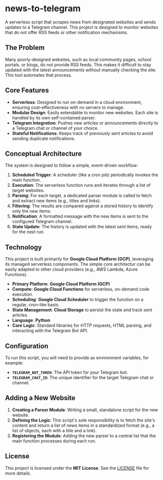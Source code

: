 # news-to-telegram

A serverless script that scrapes news from designated websites and sends updates to a Telegram channel. This project is designed to monitor websites that do not offer RSS feeds or other notification mechanisms.

## The Problem

Many poorly-designed websites, such as local community pages, school portals, or blogs, do not provide RSS feeds. This makes it difficult to stay updated with the latest announcements without manually checking the site. This tool automates that process.

## Core Features

* **Serverless**: Designed to run on-demand in a cloud environment, ensuring cost-effectiveness with no servers to manage.
* **Modular Design**: Easily extendable to monitor new websites. Each site is handled by its own self-contained parser.
* **Telegram Integration**: Pushes new articles or announcements directly to a Telegram chat or channel of your choice.
* **Stateful Notifications**: Keeps track of previously sent articles to avoid sending duplicate notifications.

## Conceptual Architecture

The system is designed to follow a simple, event-driven workflow:

1.  **Scheduled Trigger**: A scheduler (like a cron job) periodically invokes the main function.
2.  **Execution**: The serverless function runs and iterates through a list of target websites.
3.  **Parsing**: For each target, a dedicated parser module is called to fetch and extract new items (e.g., titles and links).
4.  **Filtering**: The results are compared against a stored history to identify only the new items.
5.  **Notification**: A formatted message with the new items is sent to the configured Telegram channel.
6.  **State Update**: The history is updated with the latest sent items, ready for the next run.

## Technology

This project is built primarily for **Google Cloud Platform (GCP)**, leveraging its managed serverless components. The simple core architectur can be easily adapted to other cloud providers (e.g., AWS Lambda, Azure Functions).

* **Primary Platform**: **Google Cloud Platform (GCP)**
* **Compute**: **Google Cloud Functions** for serverless, on-demand code execution.
* **Scheduling**: **Google Cloud Scheduler** to trigger the function on a regular, cron-like basis.
* **State Management**: **Cloud Storage** to persist the state and track sent articles.
* **Language**: **Python**
* **Core Logic**: Standard libraries for HTTP requests, HTML parsing, and interacting with the Telegram Bot API.

## Configuration

To run this script, you will need to provide as environment variables, for example:

* **`TELEGRAM_BOT_TOKEN`**: The API token for your Telegram bot.
* **`TELEGRAM_CHAT_ID`**: The unique identifier for the target Telegram chat or channel.

## Adding a New Website

1.  **Creating a Parser Module**: Writing a small, standalone script for the new website.
2.  **Defining the Logic**: This script's sole responsibility is to fetch the site's content and return a list of news items in a standardized format (e.g., a list of objects, each with a title and a link).
3.  **Registering the Module**: Adding the new parser to a central list that the main function processes during each run.

## License

This project is licensed under the **MIT License**. See the [LICENSE](LICENSE) file for more details.
